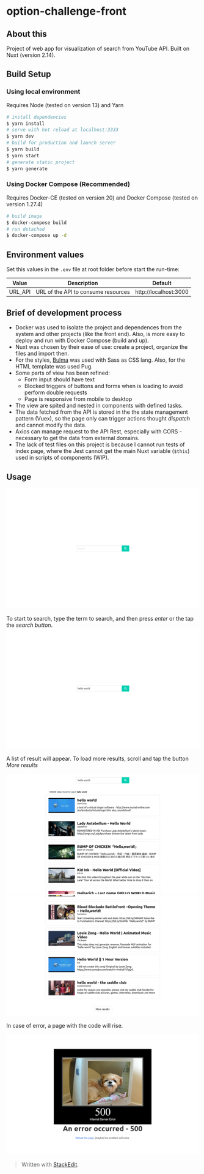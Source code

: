 

# option-challenge-front  
  

## About this  
  

Project of web app for visualization of search from YouTube API. Built on Nuxt (version 2.14).  
  

## Build Setup   
  

 ### Using local environment  
    

Requires Node (tested on version 13) and Yarn  
  

```bash  
# install dependencies  
$ yarn install  
# serve with hot reload at localhost:3333  
$ yarn dev  
# build for production and launch server  
$ yarn build  
$ yarn start  
# generate static project  
$ yarn generate  
```  
  

 ### Using Docker Compose (Recommended)  
  

Requires Docker-CE (tested on version 20) and Docker Compose  (tested on version 1.27.4)  
  

```bash  
# build image  
$ docker-compose build  
# run detached  
$ docker-compose up -d  
```  
  

## Environment values  
  

Set this values in the `.env` file at root folder before start the run-time:  
  

| Value | Description | Default |  
|-------|-------------|---------|  
| URL_API | URL of the API to consume resources |  http://localhost:3000  |  

## Brief of development process

* Docker was used to isolate the project and dependences from the system and other projects (like the front end). Also, is more easy to deploy and run with Docker Compose (build and up).
* Nuxt was chosen by their ease of use: create a project, organize the files and import then.
* For the styles, [Bulma](bulma.io) was used with Sass as CSS lang.  Also, for the HTML template was used Pug.
* Some parts of view has been refined: 
	* Form input should have text 
	* Blocked triggers of buttons and forms when is loading to avoid perform double requests
	* Page is responsive from mobile to desktop 
* The view are spited and nested in components with defined tasks. 
* The data fetched from the API is stored in the the state management pattern (Vuex), so the page only can trigger actions thought *dispatch* and cannot modify the data.
* Axios can manage request to the API Rest, especially with CORS - necessary to get the data from external domains.
* The lack of test files on this project is because I cannot run tests of index page, where the Jest cannot get the main Nuxt variable (`$this`) used in scripts of components (WIP).

## Usage  
  

![Inital page](./docs/pic1.png)  
  

To start to search, type the term to search, and then press *enter* or the tap the *search button*.  
![View with terms to search](./docs/pic2.png)  
  

A list of result will appear. To load more results, scroll and tap the button *More results*  
  

![View with results](./docs/pic3.png)  
![Button *More results* ](./docs/pic4.png)  

In case of error, a page with the code will rise.

![Button *More results* ](./docs/pic5.png)  
  

> Written with [StackEdit](https://stackedit.io/).
